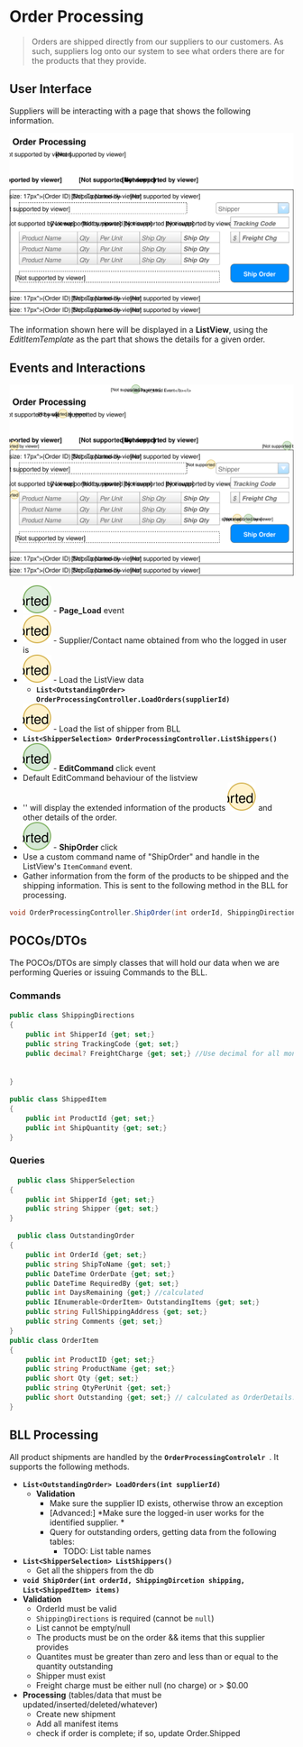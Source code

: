 # Order Processing

> Orders are shipped directly from our suppliers to our customers. As such, suppliers log onto our system to see what orders there are for the products that they provide.

## User Interface

Suppliers will be interacting with a page that shows the following information.

![Mockup](./Shipping-Orders.svg)

The information shown here will be displayed in a **ListView**, using the *EditItemTemplate* as the part that shows the details for a given order.

## Events and Interactions

![Plan](Shipping_Orders_Updated.svg)

- ![](1.svg) - **Page_Load** event
 - ![](A.svg) - Supplier/Contact name obtained from who the logged in user is
 - ![](B.svg) - Load the ListView data
    - **`List<OutstandingOrder>
    OrderProcessingController.LoadOrders(supplierId)
    `**
 - ![](C.svg) - Load the list of shipper from BLL
  - **`List<ShipperSelection>
  OrderProcessingController.ListShippers()`**
- ![](2.svg) - **EditCommand** click event
 - Default EditCommand behaviour of the listview
 - '<EditItemTemplate>' will display the extended information of the products ![](D.svg) and other details of the order.
- ![](3.svg) - **ShipOrder** click
 - Use a custom command name of "ShipOrder" and handle in the ListView's `ItemCommand` event.
 - Gather information from the form of the products to be shipped and the shipping information. This is sent to the following method in the BLL for processing.
 ```csharp
void OrderProcessingController.ShipOrder(int orderId, ShippingDirections shipping, List<ShippedItem> items)
 ```
 
## POCOs/DTOs

The POCOs/DTOs are simply classes that will hold our data when we are performing Queries or issuing Commands to the BLL.

### Commands

```csharp
public class ShippingDirections
{
    public int ShipperId {get; set;}
    public string TrackingCode {get; set;}
    public decimal? FreightCharge {get; set;} //Use decimal for all monetary values in c#


}
```

```csharp
public class ShippedItem
{
    public int ProductId {get; set;}
    public int ShipQuantity {get; set;}
}
```

### Queries

```csharp
  public class ShipperSelection
{
    public int ShipperId {get; set;}
    public string Shipper {get; set;}
}

```
```csharp
  public class OutstandingOrder
{
    public int OrderId {get; set;}
    public string ShipToName {get; set;}
    public DateTime OrderDate {get; set;}
    public DateTime RequiredBy {get; set;}
    public int DaysRemaining {get;} //calculated
    public IEnumerable<OrderItem> OutstandingItems {get; set;}
    public string FullShippingAddress {get; set;}
    public string Comments {get; set;}
}
public class OrderItem 
{
    public int ProductID {get; set;}
    public string ProductName {get; set;}
    public short Qty {get; set;}
    public string QtyPerUnit {get; set;}
    public short Outstanding {get; set;} // calculated as OrderDetails.Quantity - Sum  (shipped quantity)
}

```
## BLL Processing

All product shipments are handled by the **`OrderProcessingControlelr `**. It supports the following methods.

- **`List<OutstandingOrder> LoadOrders(int supplierId)`**
  - **Validation**
    - Make sure the supplier ID exists, otherwise throw an exception
    - [Advanced:] *Make sure the logged-in user works for the identified supplier. * 
    - Query for outstanding orders, getting data from the following tables: 
      - TODO: List table names
- **`List<ShipperSelection> ListShippers()`**
  - Get all the shippers from the db
- **`void ShipOrder(int orderId, ShippingDircetion shipping, List<ShippedItem> items) `**
- **Validation**
  - OrderId must be valid
  - `ShippingDirections` is required (cannot be `null`)
  - List<ShippedItem> cannot be empty/null
  - The products must be on the order && items that this supplier provides 
  - Quantites must be greater than zero and less than or equal to the quantity outstanding
  - Shipper must exist 
  - Freight charge must be either null (no charge) or > $0.00
- **Processing** (tables/data that must be updated/inserted/deleted/whatever)
  - Create new shipment
  - Add all manifest items
  - check if order is complete; if so, update Order.Shipped